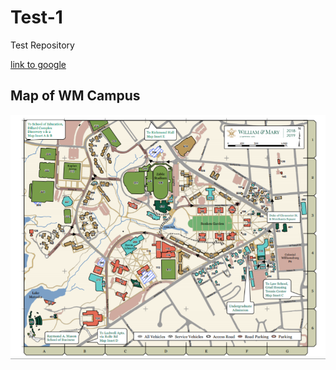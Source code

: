 # Test-1

Test Repository

[link to google](https://google.com)

## Map of WM Campus

![](campus_map_wm.PNG)
